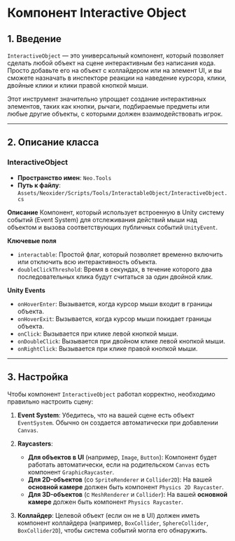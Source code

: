 # Компонент Interactive Object

## 1. Введение

`InteractiveObject` — это универсальный компонент, который позволяет сделать любой объект на сцене интерактивным без написания кода. Просто добавьте его на объект с коллайдером или на элемент UI, и вы сможете назначать в инспекторе реакции на наведение курсора, клики, двойные клики и клики правой кнопкой мыши.

Этот инструмент значительно упрощает создание интерактивных элементов, таких как кнопки, рычаги, подбираемые предметы или любые другие объекты, с которыми должен взаимодействовать игрок.

---

## 2. Описание класса

### InteractiveObject
- **Пространство имен**: `Neo.Tools`
- **Путь к файлу**: `Assets/Neoxider/Scripts/Tools/InteractableObject/InteractiveObject.cs`

**Описание**
Компонент, который использует встроенную в Unity систему событий (Event System) для отслеживания действий мыши над объектом и вызова соответствующих публичных событий `UnityEvent`.

**Ключевые поля**
- `interactable`: Простой флаг, который позволяет временно включить или отключить всю интерактивность объекта.
- `doubleClickThreshold`: Время в секундах, в течение которого два последовательных клика будут считаться за один двойной клик.

**Unity Events**
- `onHoverEnter`: Вызывается, когда курсор мыши входит в границы объекта.
- `onHoverExit`: Вызывается, когда курсор мыши покидает границы объекта.
- `onClick`: Вызывается при клике левой кнопкой мыши.
- `onDoubleClick`: Вызывается при двойном клике левой кнопкой мыши.
- `onRightClick`: Вызывается при клике правой кнопкой мыши.

---

## 3. Настройка

Чтобы компонент `InteractiveObject` работал корректно, необходимо правильно настроить сцену:

1.  **Event System**: Убедитесь, что на вашей сцене есть объект `EventSystem`. Обычно он создается автоматически при добавлении `Canvas`.

2.  **Raycasters**:
    -   **Для объектов в UI** (например, `Image`, `Button`): Компонент будет работать автоматически, если на родительском `Canvas` есть компонент `GraphicRaycaster`.
    -   **Для 2D-объектов** (со `SpriteRenderer` и `Collider2D`): На вашей **основной камере** должен быть компонент `Physics 2D Raycaster`.
    -   **Для 3D-объектов** (с `MeshRenderer` и `Collider`): На вашей **основной камере** должен быть компонент `Physics Raycaster`.

3.  **Коллайдер**: Целевой объект (если он не в UI) должен иметь компонент коллайдера (например, `BoxCollider`, `SphereCollider`, `BoxCollider2D`), чтобы система событий могла его обнаружить.
